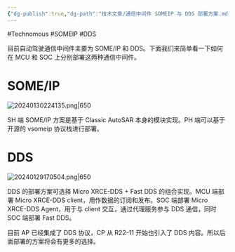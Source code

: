 ```yaml
---
{"dg-publish":true,"dg-path":"技术文章/通信中间件 SOMEIP 与 DDS 部署方案.md","permalink":"/技术文章/通信中间件 SOMEIP 与 DDS 部署方案/","created":"2024-01-29T17:02:01.000+08:00","updated":"2024-01-30T22:41:49.000+08:00"}
---
```


#Technomous #SOMEIP #DDS

目前自动驾驶通信中间件主要为 SOME/IP 和 DDS。下面我们来简单看一下如何在 MCU 和 SOC 上分别部署这两种通信中间件。

# SOME/IP

![20240130224135.png|650](/img/user/0.Asset/resource/20240130224135.png)

SH 端 SOME/IP 方案是基于 Classic AutoSAR 本身的模块实现。PH 端可以基于开源的 vsomeip 协议栈进行部署。

# DDS

![20240129170504.png|650](/img/user/0.Asset/resource/20240129170504.png)

DDS 的部署方案可选择 Micro XRCE-DDS + Fast DDS 的组合实现。MCU 端部署 Micro XRCE-DDS client，用作数据的订阅和发布。SOC 端部署 Micro XRCE-DDS Agent，用于与 client 交互，通过代理服务参与 DDS 通信，同时 SOC 端部署 Fast DDS。

目前 AP 已经集成了 DDS 协议，CP 从 R22-11 开始也引入了 DDS 内容。所以后面部署的方案将会有更多的选择。

